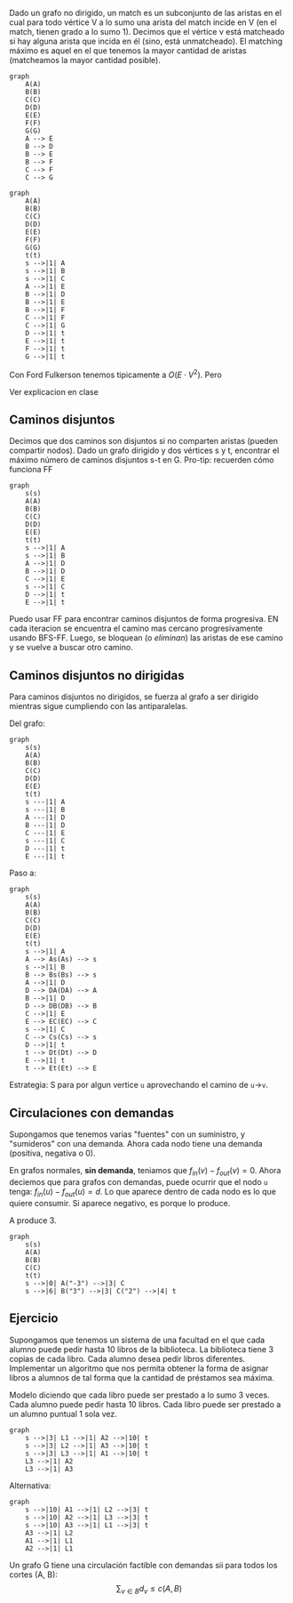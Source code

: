 Dado un grafo no dirigido, un match es un subconjunto de las aristas en el cual para todo vértice V a lo sumo una arista
del match incide en V (en el match, tienen grado a lo sumo 1). Decimos que el vértice v está matcheado si hay alguna
arista que incida en él (sino, está unmatcheado). El matching máximo es aquel en el que tenemos la mayor cantidad de
aristas (matcheamos la mayor cantidad posible).

```mermaid
graph
    A(A)
    B(B)
    C(C)
    D(D)
    E(E)
    F(F)
    G(G)
    A --> E
    B --> D
    B --> E
    B --> F
    C --> F
    C --> G
```

```mermaid
graph
    A(A)
    B(B)
    C(C)
    D(D)
    E(E)
    F(F)
    G(G)
    t(t)
    s -->|1| A
    s -->|1| B
    s -->|1| C
    A -->|1| E
    B -->|1| D
    B -->|1| E
    B -->|1| F
    C -->|1| F
    C -->|1| G
    D -->|1| t
    E -->|1| t
    F -->|1| t
    G -->|1| t
```

Con Ford Fulkerson tenemos tipicamente a $O(E \cdot V^2)$. Pero

Ver explicacion en clase

## Caminos disjuntos

Decimos que dos caminos son disjuntos si no comparten aristas (pueden compartir nodos).
Dado un grafo dirigido y dos vértices s y t, encontrar el máximo número de caminos disjuntos s-t en G.
Pro-tip: recuerden cómo funciona FF

```mermaid
graph
    s(s)
    A(A)
    B(B)
    C(C)
    D(D)
    E(E)
    t(t)
    s -->|1| A
    s -->|1| B
    A -->|1| D
    B -->|1| D
    C -->|1| E
    s -->|1| C
    D -->|1| t
    E -->|1| t
```

Puedo usar FF para encontrar caminos disjuntos de forma progresiva. EN cada iteracion se encuentra el camino mas cercano
progresivamente usando BFS-FF. Luego, se bloquean (o *eliminan*) las aristas de ese camino y se vuelve a buscar otro
camino.

## Caminos disjuntos no dirigidas

Para caminos disjuntos no dirigidos, se fuerza al grafo a ser dirigido mientras sigue cumpliendo con las antiparalelas.

Del grafo:

```mermaid
graph
    s(s)
    A(A)
    B(B)
    C(C)
    D(D)
    E(E)
    t(t)
    s ---|1| A
    s ---|1| B
    A ---|1| D
    B ---|1| D
    C ---|1| E
    s ---|1| C
    D ---|1| t
    E ---|1| t
```

Paso a:

```mermaid
graph
    s(s)
    A(A)
    B(B)
    C(C)
    D(D)
    E(E)
    t(t)
    s -->|1| A
    A --> As(As) --> s
    s -->|1| B
    B --> Bs(Bs) --> s
    A -->|1| D
    D --> DA(DA) --> A
    B -->|1| D
    D --> DB(DB) --> B
    C -->|1| E
    E --> EC(EC) --> C
    s -->|1| C
    C --> Cs(Cs) --> s
    D -->|1| t
    t --> Dt(Dt) --> D
    E -->|1| t
    t --> Et(Et) --> E
```

Estrategia:
S para por algun vertice `u` aprovechando el camino de `u`->`v`.

## Circulaciones con demandas

Supongamos que tenemos varias "fuentes" con un suministro, y "sumideros" con una demanda. Ahora cada nodo tiene una
demanda (positiva, negativa o 0).

En grafos normales, **sin demanda**, teniamos que $f_{in}(v) - f_{out}(v) = 0$. Ahora deciemos que para grafos con
demandas, puede ocurrir que el nodo `u` tenga:
$f_{in}(u) - f_{out}(u) = d$. Lo que aparece dentro de cada nodo es lo que quiere consumir. Si aparece negativo, es
porque lo produce.

A produce 3.

```mermaid
graph
    s(s)
    A(A)
    B(B)
    C(C)
    t(t)
    s -->|0| A("-3") -->|3| C
    s -->|6| B("3") -->|3| C("2") -->|4| t
```

## Ejercicio

Supongamos que tenemos un sistema de una facultad en el que cada alumno puede pedir hasta 10 libros de la biblioteca. La
biblioteca tiene 3 copias de cada libro. Cada alumno desea pedir libros diferentes. Implementar un algoritmo que nos
permita obtener la forma de asignar libros a alumnos de tal forma que la cantidad de préstamos sea máxima.

Modelo diciendo que cada libro puede ser prestado a lo sumo 3 veces. Cada alumno puede pedir hasta 10 libros. Cada libro
puede ser prestado a un alumno puntual 1 sola vez.

```mermaid
graph
    s -->|3| L1 -->|1| A2 -->|10| t
    s -->|3| L2 -->|1| A3 -->|10| t
    s -->|3| L3 -->|1| A1 -->|10| t
    L3 -->|1| A2
    L3 -->|1| A3
```

Alternativa:

```mermaid
graph
    s -->|10| A1 -->|1| L2 -->|3| t
    s -->|10| A2 -->|1| L3 -->|3| t
    s -->|10| A3 -->|1| L1 -->|3| t
    A3 -->|1| L2
    A1 -->|1| L1
    A2 -->|1| L1
```

Un grafo G tiene una circulación factible con demandas sii para todos los cortes (A, B): 
$$
\sum_{v \in B} d_v \leq c(A,B)
$$
